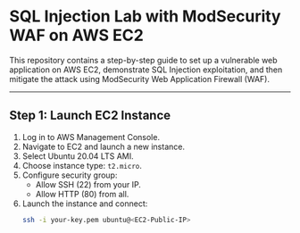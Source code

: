 # SQL Injection Lab with ModSecurity WAF on AWS EC2
This repository contains a step-by-step guide to set up a vulnerable web application on AWS EC2, demonstrate SQL Injection exploitation, and then mitigate the attack using ModSecurity Web Application Firewall (WAF).

---

## Step 1: Launch EC2 Instance
1. Log in to AWS Management Console.
2. Navigate to EC2 and launch a new instance.
3. Select Ubuntu 20.04 LTS AMI.
4. Choose instance type: `t2.micro`.
5. Configure security group:
   - Allow SSH (22) from your IP.
   - Allow HTTP (80) from all.
6. Launch the instance and connect:
   ```bash
   ssh -i your-key.pem ubuntu@<EC2-Public-IP>


